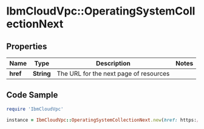 # IbmCloudVpc::OperatingSystemCollectionNext

## Properties

Name | Type | Description | Notes
------------ | ------------- | ------------- | -------------
**href** | **String** | The URL for the next page of resources | 

## Code Sample

```ruby
require 'IbmCloudVpc'

instance = IbmCloudVpc::OperatingSystemCollectionNext.new(href: https://us-south.iaas.cloud.ibm.com/v1/operating_systems?start&#x3D;9d5a91a3e2cbd233b5a5b33436855ed1&amp;limit&#x3D;20)
```


